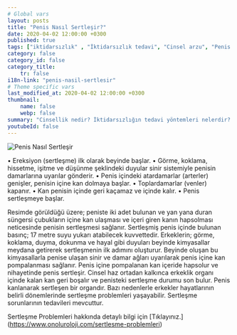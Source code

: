 ```yaml
---
# Global vars
layout: posts
title: "Penis Nasıl Sertleşir?"
date: 2020-04-02 12:00:00 +0300
published: true
tags: ["iktidarsızlık" , "İktidarsızlık tedavi", "Cinsel arzu", "Penis nasıl sertleşir", "Penisin sertleşme sorunları", "Sertleşme sorunu tedavisi", "iktidarsızlık çözümü" , "sertleşme sorunu çözüm" , "sertleşme problemi çözüm" , "sertleşme sorunu ameliyat" , "sertleşme sorunu iğne" , "sertleşme sorunu ilaç", "iktidarsızlık ilaç" , "iktidarsızlık iğne" , "sertleşme sorunu ESWT" , "mutluluk çubuğu", "Penil protez" , "sertleşme sorunu neden olur" , "ereksiyon sorunu" , "penis sertleşmesi" , "sertleşme problemi" , "sertleşme sorunu" , "sertleşmeme" , "penis neden sertleşmez" , "sertleşme sorunu ameliyatı" , "ereksiyon tedavi" ]
category: false
category_id: false
category_title:
    tr: false
i18n-link: "penis-nasil-sertlesir"
# Theme specific vars
last_modified_at: 2020-04-02 12:00:00 +0300
thumbnail:
    name: false
    webp: false
summary: "Cinsellik nedir? İktidarsızlığın tedavi yöntemleri nelerdir? Cinsel arzu nedir? Penis nasıl sertleşir? Penisin sertleşme sorunları, Sertleşme sorunlarının tedavileri, İktidarsızlık tedavileri; ilaçla tedavi, mutluluk çubuğu, penil protez Erken boşalma ve Erken boşalma tedavisi..."
youtubeId: false
---
```






![Penis Nasıl Sertleşir](/assets/img/penisnasilsertlesir.jpeg)

•	Ereksiyon (sertleşme) ilk olarak beyinde başlar.
•	Görme, koklama, hissetme, işitme ve düşünme şeklindeki duyular sinir sistemiyle penisin damarlarına uyarılar gönderir.
•	Penis içindeki atardamarlar (arterler) genişler, penisin içine kan dolmaya başlar.
•	Toplardamarlar (venler) kapanır.
•	Kan penisin içinde geri kaçamaz ve içinde kalır.
•	Penis sertleşmeye başlar.

Resimde görüldüğü üzere; peniste iki adet bulunan ve yan yana duran süngersi çubukların içine kan ulaşması ve içeri giren kanın hapsolması neticesinde penisin sertleşmesi sağlanır. Sertleşmiş penis içinde bulunan basınç; 17 metre suyu yukarı atabilecek kuvvettedir. Erkeklerin; görme, koklama, duyma, dokunma ve hayal gibi duyuları beyinde kimyasallar meydana getirerek sertleşmenin ilk adımını oluşturur. Beyinde oluşan bu kimyasallarla penise ulaşan sinir ve damar ağları uyarılarak penis içine kan pompalanması sağlanır. Penis içine pompalanan kan içeride hapsolur ve nihayetinde penis sertleşir. Cinsel haz ortadan kalkınca erkeklik organı içinde kalan kan geri boşalır ve penisteki sertleşme durumu son bulur. Penis kanlanarak sertleşen bir organdır. Bazı nedenlerle erkekler hayatlarının belirli dönemlerinde sertleşme problemleri yaşayabilir. Sertleşme sorunlarının tedavileri mevcuttur.


Sertleşme Problemleri hakkında detaylı bilgi için [Tıklayınız.] (https://www.onoluroloji.com/sertlesme-problemleri)
